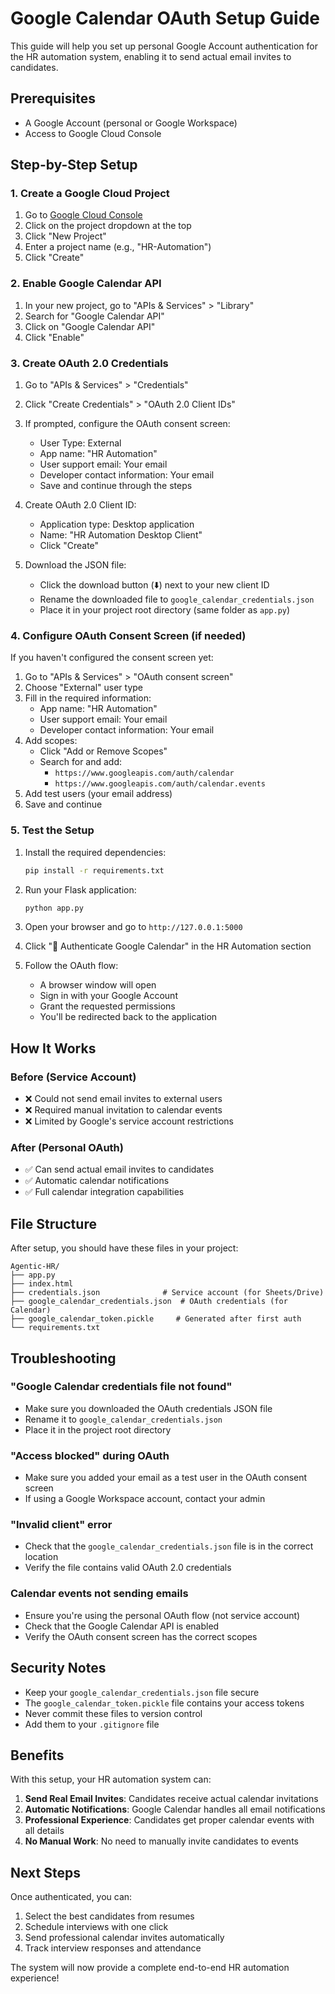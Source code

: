 # Google Calendar OAuth Setup Guide

This guide will help you set up personal Google Account authentication for the HR automation system, enabling it to send actual email invites to candidates.

## Prerequisites

- A Google Account (personal or Google Workspace)
- Access to Google Cloud Console

## Step-by-Step Setup

### 1. Create a Google Cloud Project

1. Go to [Google Cloud Console](https://console.cloud.google.com/)
2. Click on the project dropdown at the top
3. Click "New Project"
4. Enter a project name (e.g., "HR-Automation")
5. Click "Create"

### 2. Enable Google Calendar API

1. In your new project, go to "APIs & Services" > "Library"
2. Search for "Google Calendar API"
3. Click on "Google Calendar API"
4. Click "Enable"

### 3. Create OAuth 2.0 Credentials

1. Go to "APIs & Services" > "Credentials"
2. Click "Create Credentials" > "OAuth 2.0 Client IDs"
3. If prompted, configure the OAuth consent screen:
   - User Type: External
   - App name: "HR Automation"
   - User support email: Your email
   - Developer contact information: Your email
   - Save and continue through the steps

4. Create OAuth 2.0 Client ID:
   - Application type: Desktop application
   - Name: "HR Automation Desktop Client"
   - Click "Create"

5. Download the JSON file:
   - Click the download button (⬇️) next to your new client ID
   - Rename the downloaded file to `google_calendar_credentials.json`
   - Place it in your project root directory (same folder as `app.py`)

### 4. Configure OAuth Consent Screen (if needed)

If you haven't configured the consent screen yet:

1. Go to "APIs & Services" > "OAuth consent screen"
2. Choose "External" user type
3. Fill in the required information:
   - App name: "HR Automation"
   - User support email: Your email
   - Developer contact information: Your email
4. Add scopes:
   - Click "Add or Remove Scopes"
   - Search for and add:
     - `https://www.googleapis.com/auth/calendar`
     - `https://www.googleapis.com/auth/calendar.events`
5. Add test users (your email address)
6. Save and continue

### 5. Test the Setup

1. Install the required dependencies:
   ```bash
   pip install -r requirements.txt
   ```

2. Run your Flask application:
   ```bash
   python app.py
   ```

3. Open your browser and go to `http://127.0.0.1:5000`

4. Click "🔐 Authenticate Google Calendar" in the HR Automation section

5. Follow the OAuth flow:
   - A browser window will open
   - Sign in with your Google Account
   - Grant the requested permissions
   - You'll be redirected back to the application

## How It Works

### Before (Service Account)
- ❌ Could not send email invites to external users
- ❌ Required manual invitation to calendar events
- ❌ Limited by Google's service account restrictions

### After (Personal OAuth)
- ✅ Can send actual email invites to candidates
- ✅ Automatic calendar notifications
- ✅ Full calendar integration capabilities

## File Structure

After setup, you should have these files in your project:

```
Agentic-HR/
├── app.py
├── index.html
├── credentials.json              # Service account (for Sheets/Drive)
├── google_calendar_credentials.json  # OAuth credentials (for Calendar)
├── google_calendar_token.pickle     # Generated after first auth
└── requirements.txt
```

## Troubleshooting

### "Google Calendar credentials file not found"
- Make sure you downloaded the OAuth credentials JSON file
- Rename it to `google_calendar_credentials.json`
- Place it in the project root directory

### "Access blocked" during OAuth
- Make sure you added your email as a test user in the OAuth consent screen
- If using a Google Workspace account, contact your admin

### "Invalid client" error
- Check that the `google_calendar_credentials.json` file is in the correct location
- Verify the file contains valid OAuth 2.0 credentials

### Calendar events not sending emails
- Ensure you're using the personal OAuth flow (not service account)
- Check that the Google Calendar API is enabled
- Verify the OAuth consent screen has the correct scopes

## Security Notes

- Keep your `google_calendar_credentials.json` file secure
- The `google_calendar_token.pickle` file contains your access tokens
- Never commit these files to version control
- Add them to your `.gitignore` file

## Benefits

With this setup, your HR automation system can:

1. **Send Real Email Invites**: Candidates receive actual calendar invitations
2. **Automatic Notifications**: Google Calendar handles all email notifications
3. **Professional Experience**: Candidates get proper calendar events with all details
4. **No Manual Work**: No need to manually invite candidates to events

## Next Steps

Once authenticated, you can:

1. Select the best candidates from resumes
2. Schedule interviews with one click
3. Send professional calendar invites automatically
4. Track interview responses and attendance

The system will now provide a complete end-to-end HR automation experience! 